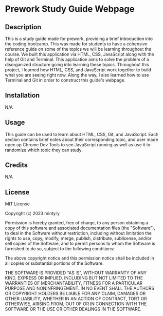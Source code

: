# Prework Study Guide Webpage

## Description

This is a study guide made for prework, providing a brief introduction into the coding bootcamp. This was made for students to have a cohensive reference guide on some of the topics we will be learning throughout the course. We built this application via HTML, CSS, JavaScript along with the help of Git and Terminal. This application aims to solve the problem of a disorganized structure going into learning these topics. Throughout this project, I learned how HTML, CSS, and JavaScript work together to build what you are seeing right now. Along the way, I also learned how to use Terminal and Git in order to construct this guide's webpage.

## Installation

N/A

## Usage

This guide can be used to learn about HTML, CSS, Git, and JavaScript. Each section contains brief notes about their corresponding topic, and user made open up Chrome Dev Tools to see JavaScript running as well as use it to randomize which topic they can study.

## Credits

N/A

## License

MIT License

Copyright (c) 2023 mintyry

Permission is hereby granted, free of charge, to any person obtaining a copy
of this software and associated documentation files (the "Software"), to deal
in the Software without restriction, including without limitation the rights
to use, copy, modify, merge, publish, distribute, sublicense, and/or sell
copies of the Software, and to permit persons to whom the Software is
furnished to do so, subject to the following conditions:

The above copyright notice and this permission notice shall be included in all
copies or substantial portions of the Software.

THE SOFTWARE IS PROVIDED "AS IS", WITHOUT WARRANTY OF ANY KIND, EXPRESS OR
IMPLIED, INCLUDING BUT NOT LIMITED TO THE WARRANTIES OF MERCHANTABILITY,
FITNESS FOR A PARTICULAR PURPOSE AND NONINFRINGEMENT. IN NO EVENT SHALL THE
AUTHORS OR COPYRIGHT HOLDERS BE LIABLE FOR ANY CLAIM, DAMAGES OR OTHER
LIABILITY, WHETHER IN AN ACTION OF CONTRACT, TORT OR OTHERWISE, ARISING FROM,
OUT OF OR IN CONNECTION WITH THE SOFTWARE OR THE USE OR OTHER DEALINGS IN THE
SOFTWARE.